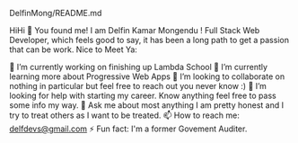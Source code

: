 DelfinMong/README.md

HiHi 🤗
You found me! I am Delfin Kamar Mongendu ! Full Stack Web Developer, which feels good to say, it has been a long path to get a passion that can be work. Nice to Meet Ya:

🔭 I’m currently working on finishing up Lambda School
🌱 I’m currently learning more about Progressive Web Apps
👯 I’m looking to collaborate on nothing in particular but feel free to reach out you never know :)
🤔 I’m looking for help with starting my career. Know anything feel free to pass some info my way.
💬 Ask me about most anything I am pretty honest and I try to treat others as I want to be treated.
📫 How to reach me: delfdevs@gmail.com 
⚡ Fun fact: I'm a former Govement Auditer.

